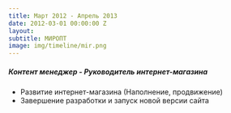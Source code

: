 ```yaml
---
title: Март 2012 - Апрель 2013
date: 2012-03-01 00:00:00 Z
layout: 
subtitle: МИРОПТ
image: img/timeline/mir.png
---
```


##### Контент менеджер - Руководитель интернет-магазина

* Развитие интернет-магазина (Наполнение, продвижение)
* Завершение разработки и запуск новой версии сайта